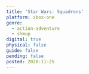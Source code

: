 ```yaml
---
title: 'Star Wars: Squadrons'
platform: xbox-one
genre:
  - action-adventure
  - shmup
digital: true
physical: false
guide: false
pending: false
posted: 2020-11-25
---
```

